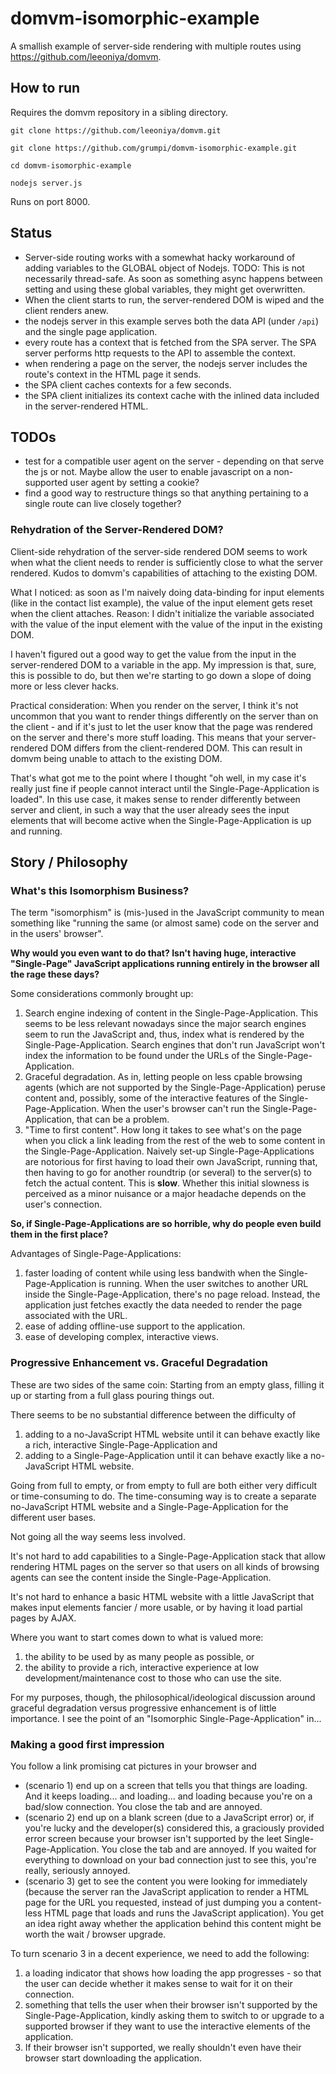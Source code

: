 # domvm-isomorphic-example
A smallish example of server-side rendering with multiple routes using https://github.com/leeoniya/domvm.

## How to run

Requires the domvm repository in a sibling directory.

`git clone https://github.com/leeoniya/domvm.git`

`git clone https://github.com/grumpi/domvm-isomorphic-example.git`

`cd domvm-isomorphic-example`

`nodejs server.js`

Runs on port 8000.

## Status

* Server-side routing works with a somewhat hacky workaround of adding variables to the GLOBAL object of Nodejs. TODO: This is not necessarily thread-safe. As soon as something async happens between setting and using these global variables, they might get overwritten.
* When the client starts to run, the server-rendered DOM is wiped and the client renders anew.
* the nodejs server in this example serves both the data API (under `/api`) and the single page application.
* every route has a context that is fetched from the SPA server. The SPA server performs http requests to the API to assemble the context.
* when rendering a page on the server, the nodejs server includes the route's context in the HTML page it sends.
* the SPA client caches contexts for a few seconds.
* the SPA client initializes its context cache with the inlined data included in the server-rendered HTML.

## TODOs

* test for a compatible user agent on the server - depending on that serve the js or not. Maybe allow the user to enable javascript on a non-supported user agent by setting a cookie?
* find a good way to restructure things so that anything pertaining to a single route can live closely together?

### Rehydration of the Server-Rendered DOM?

Client-side rehydration of the server-side rendered DOM seems to work when what the client needs to render is sufficiently close to what the server rendered. Kudos to domvm's capabilities of attaching to the existing DOM.

What I noticed: as soon as I'm naively doing data-binding for input elements (like in the contact list example), the value of the input element gets reset when the client attaches. Reason: I didn't initialize the variable associated with the value of the input element with the value of the input in the existing DOM.

I haven't figured out a good way to get the value from the input in the server-rendered DOM to a variable in the app. My impression is that, sure, this is possible to do, but then we're starting to go down a slope of doing more or less clever hacks.

Practical consideration: When you render on the server, I think it's not uncommon that you want to render things differently on the server than on the client - and if it's just to let the user know that the page was rendered on the server and there's more stuff loading. This means that your server-rendered DOM differs from the client-rendered DOM. This can result in domvm being unable to attach to the existing DOM.

That's what got me to the point where I thought "oh well, in my case it's really just fine if people cannot interact until the Single-Page-Application is loaded". In this use case, it makes sense to render differently between server and client, in such a way that the user already sees the input elements that will become active when the Single-Page-Application is up and running.

## Story / Philosophy

### What's this Isomorphism Business?

The term "isomorphism" is (mis-)used in the JavaScript community to mean something like "running the same (or almost same) code on the server and in the users' browser".

**Why would you even want to do that? Isn't having huge, interactive "Single-Page" JavaScript applications running entirely in the browser all the rage these days?**

Some considerations commonly brought up:

1. Search engine indexing of content in the Single-Page-Application. This seems to be less relevant nowadays since the major search engines seem to run the JavaScript and, thus, index what is rendered by the Single-Page-Application. Search engines that don't run JavaScript won't index the information to be found under the URLs of the Single-Page-Application.
2. Graceful degradation. As in, letting people on less cpable browsing agents (which are not supported by the Single-Page-Application) peruse content and, possibly, some of the interactive features of the Single-Page-Application. When the user's browser can't run the Single-Page-Application, that can be a problem.
3. "Time to first content". How long it takes to see what's on the page when you click a link leading from the rest of the web to some content in the Single-Page-Application. Naively set-up Single-Page-Applications are notorious for first having to load their own JavaScript, running that, then having to go for another roundtrip (or several) to the server(s) to fetch the actual content. This is **slow**. Whether this initial slowness is perceived as a minor nuisance or a major headache depends on the user's connection.

**So, if Single-Page-Applications are so horrible, why do people even build them in the first place?**

Advantages of Single-Page-Applications:

1. faster loading of content while using less bandwith when the Single-Page-Application is running. When the user switches to another URL inside the Single-Page-Application, there's no page reload. Instead, the application just fetches exactly the data needed to render the page associated with the URL.
2. ease of adding offline-use support to the application.
3. ease of developing complex, interactive views.

### Progressive Enhancement vs. Graceful Degradation

These are two sides of the same coin: Starting from an empty glass, filling it up or starting from a full glass pouring things out.

There seems to be no substantial difference between the difficulty of 

1. adding to a no-JavaScript HTML website until it can behave exactly like a rich, interactive Single-Page-Application and
2. adding to a Single-Page-Application until it can behave exactly like a no-JavaScript HTML website.

Going from full to empty, or from empty to full are both either very difficult or time-consuming to do. The time-consuming way is to create a separate no-JavaScript HTML website and a Single-Page-Application for the different user bases.

Not going all the way seems less involved.

It's not hard to add capabilities to a Single-Page-Application stack that allow rendering HTML pages on the server so that users on all kinds of browsing agents can see the content inside the Single-Page-Application.

It's not hard to enhance a basic HTML website with a little JavaScript that makes input elements fancier / more usable, or by having it load partial pages by AJAX.

Where you want to start comes down to what is valued more:

1. the ability to be used by as many people as possible, or
2. the ability to provide a rich, interactive experience at low development/maintenance cost to those who can use the site.

For my purposes, though, the philosophical/ideological discussion around graceful degradation versus progressive enhancement is of little importance. I see the point of an "Isomorphic Single-Page-Application" in...

### Making a good first impression

You follow a link promising cat pictures in your browser and 
* (scenario 1) end up on a screen that tells you that things are loading. And it keeps loading... and loading... and loading because you're on a bad/slow connection. You close the tab and are annoyed.
* (scenario 2) end up on a blank screen (due to a JavaScript error) or, if you're lucky and the developer(s) considered this, a graciously provided error screen because your browser isn't supported by the leet Single-Page-Application. You close the tab and are annoyed. If you waited for everything to download on your bad connection just to see this, you're really, seriously annoyed.
* (scenario 3) get to see the content you were looking for immediately (because the server ran the JavaScript application to render a HTML page for the URL you requested, instead of just dumping you a content-less HTML page that loads and runs the JavaScript application). You get an idea right away whether the application behind this content might be worth the wait / browser upgrade.

To turn scenario 3 in a decent experience, we need to add the following:

1. a loading indicator that shows how loading the app progresses - so that the user can decide whether it makes sense to wait for it on their connection.
2. something that tells the user when their browser isn't supported by the Single-Page-Application, kindly asking them to switch to or upgrade to a supported browser if they want to use the interactive elements of the application.
3. If their browser isn't supported, we really shouldn't even have their browser start downloading the application.

